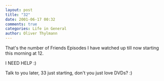 ```yaml
---
layout: post
title: "32"
date: 2001-06-17 00:32
comments: true
categories: Life in General
author: Oliver Thylmann
---
```



That's the number of Friends Episodes I have watched up till now starting this morning at 12.

I NEED HELP :)

Talk to you later, 33 just starting, don't you just love DVDs? :)


